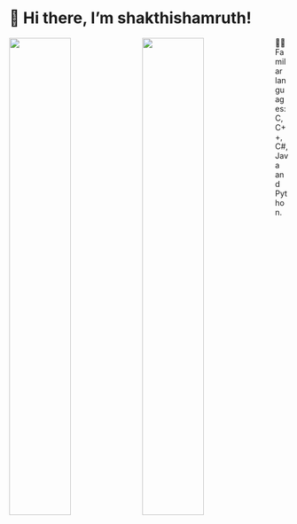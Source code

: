 # 👋 Hi there, I’m shakthishamruth!

<img align="left" width="47%" src = "https://github-readme-stats.vercel.app/api?username=shakthishamruth&show_icons=true&include_all_commits=true&theme=buefy&hide_border=true" />

<img align="left" width="47%" src="https://github-readme-stats.vercel.app/api/top-langs/?username=shakthishamruth&layout=compact" />

👨‍💻 Familar languages: C, C++, C#, Java and Python. 
